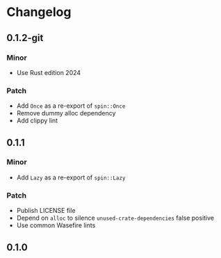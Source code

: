 # Changelog

## 0.1.2-git

### Minor

- Use Rust edition 2024

### Patch

- Add `Once` as a re-export of `spin::Once`
- Remove dummy alloc dependency
- Add clippy lint

## 0.1.1

### Minor

- Add `Lazy` as a re-export of `spin::Lazy`

### Patch

- Publish LICENSE file
- Depend on `alloc` to silence `unused-crate-dependencies` false positive
- Use common Wasefire lints

## 0.1.0

<!-- Increment to skip CHANGELOG.md test: 2 -->
